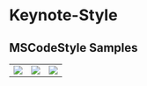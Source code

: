 # Keynote-Style

## MSCodeStyle Samples

| | | |
|:-:|:-:|:-:|
| ![](https://www.evernote.com/l/As0HNgsyi2dACJx8U28hwf6F4TmvkkeasAQB/image.png) | ![](https://www.evernote.com/l/As1YprlYG7BG0ad742WI9OTBJqPP1bLkw_sB/image.png) | ![](https://www.evernote.com/l/As3_sMAgOKlCx5LANZcoglvoa8qmdLqlYq0B/image.png) |